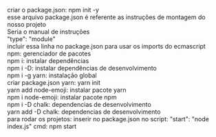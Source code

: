 criar o package.json: npm init -y <br>
esse arquivo package.json é referente as instruções de montagem do nosso projeto <br>
Seria o manual de instruções <br>
"type": "module" <br>
incluir essa linha no package.json para usar os imports do ecmascript <br>
npm: gerenciador de pacotes <br>
npm i: instalar dependências<br>
npm i -D: instalar dependências de desenvolvimento <br>
npm i -g yarn: instalação global<br>
criar package.json yarn: yarn init<br>
yarn add node-emoji: instalar pacote yarn<br>
npm i node-emoji: instalar pacote npm<br>
npm i -D chalk: dependencias de desenvolvimento<br>
yarn add -D chalk: dependencias de desenvolvimento<br>
para rodar os projetos: inserir no package.json no script: "start": "node index.js" cmd: npm start<br>